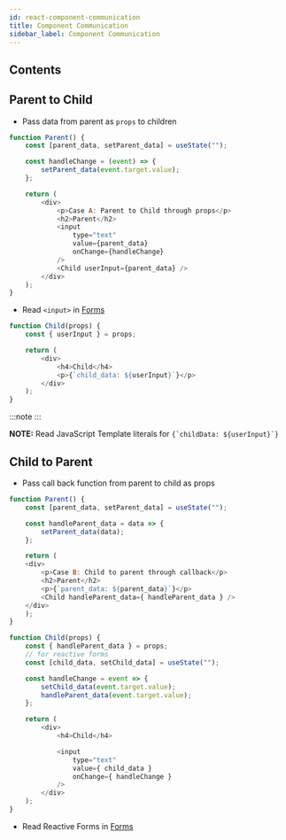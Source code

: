 ```yaml
---
id: react-component-communication
title: Component Communication
sidebar_label: Component Communication
---
```


## Contents<!-- omit in toc -->

## Parent to Child

- Pass data from parent as ```props``` to children

```js title="Parent.js"
function Parent() {
    const [parent_data, setParent_data] = useState("");

    const handleChange = (event) => {
        setParent_data(event.target.value);
    };

    return (
        <div>
            <p>Case A: Parent to Child through props</p>
            <h2>Parent</h2>
            <input
                type="text"
                value={parent_data}
                onChange={handleChange}
            />
            <Child userInput={parent_data} />
        </div>
    );
}
```

- Read ```<input>``` in [Forms](react-forms)

```js title="Child.js"
function Child(props) {
    const { userInput } = props;

    return (
        <div>
            <h4>Child</h4>
            <p>{`child_data: ${userInput}`}</p>
        </div>
    );
}
```

:::note
:::

**NOTE:** Read JavaScript Template literals for ```{`childData: ${userInput}`}```

## Child to Parent

- Pass call back function from parent to child as props

```js title="Parent.js"
function Parent() {
    const [parent_data, setParent_data] = useState("");

    const handleParent_data = data => {
        setParent_data(data);
    };

    return (
    <div>
        <p>Case B: Child to parent through callback</p>
        <h2>Parent</h2>
        <p>{`parent_data: ${parent_data}`}</p>
        <Child handleParent_data={ handleParent_data } />
    </div>
    );
}
```

```js title="Child.js"
function Child(props) {
    const { handleParent_data } = props;
    // for reactive forms
    const [child_data, setChild_data] = useState("");

    const handleChange = event => {
        setChild_data(event.target.value);
        handleParent_data(event.target.value);
    };

    return (
        <div>
            <h4>Child</h4>

            <input
                type="text"
                value={ child_data }
                onChange={ handleChange }
            />
        </div>
    );
}
```

- Read Reactive Forms in [Forms](react-forms)